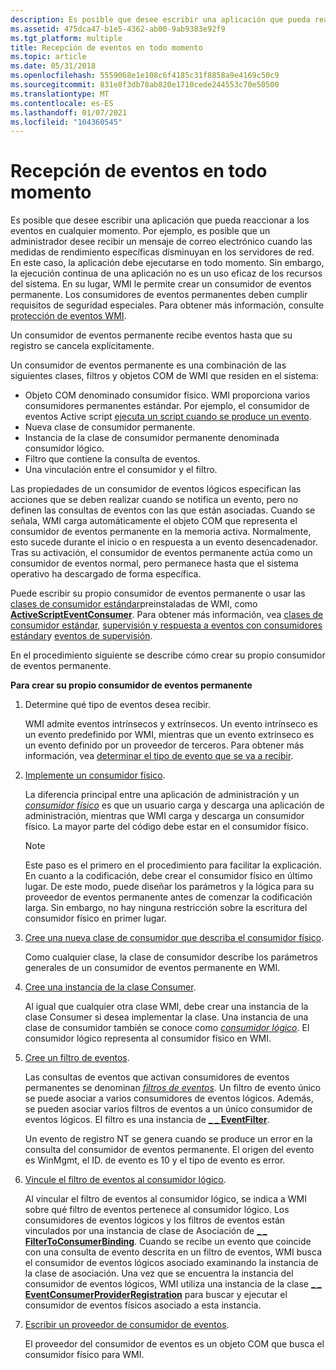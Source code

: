 ```yaml
---
description: Es posible que desee escribir una aplicación que pueda reaccionar a los eventos en cualquier momento.
ms.assetid: 475dca47-b1e5-4362-ab00-9ab9383e92f9
ms.tgt_platform: multiple
title: Recepción de eventos en todo momento
ms.topic: article
ms.date: 05/31/2018
ms.openlocfilehash: 5559068e1e108c6f4185c31f8858a9e4169c50c9
ms.sourcegitcommit: 831e8f3db78ab820e1710cede244553c70e50500
ms.translationtype: MT
ms.contentlocale: es-ES
ms.lasthandoff: 01/07/2021
ms.locfileid: "104360545"
---
```

# <a name="receiving-events-at-all-times"></a>Recepción de eventos en todo momento

Es posible que desee escribir una aplicación que pueda reaccionar a los eventos en cualquier momento. Por ejemplo, es posible que un administrador desee recibir un mensaje de correo electrónico cuando las medidas de rendimiento específicas disminuyan en los servidores de red. En este caso, la aplicación debe ejecutarse en todo momento. Sin embargo, la ejecución continua de una aplicación no es un uso eficaz de los recursos del sistema. En su lugar, WMI le permite crear un consumidor de eventos permanente. Los consumidores de eventos permanentes deben cumplir requisitos de seguridad especiales. Para obtener más información, consulte [protección de eventos WMI](securing-wmi-events.md).

Un consumidor de eventos permanente recibe eventos hasta que su registro se cancela explícitamente.

Un consumidor de eventos permanente es una combinación de las siguientes clases, filtros y objetos COM de WMI que residen en el sistema:

-   Objeto COM denominado consumidor físico. WMI proporciona varios consumidores permanentes estándar. Por ejemplo, el consumidor de eventos Active script [ejecuta un script cuando se produce un evento](running-a-script-based-on-an-event.md).
-   Nueva clase de consumidor permanente.
-   Instancia de la clase de consumidor permanente denominada consumidor lógico.
-   Filtro que contiene la consulta de eventos.
-   Una vinculación entre el consumidor y el filtro.

Las propiedades de un consumidor de eventos lógicos especifican las acciones que se deben realizar cuando se notifica un evento, pero no definen las consultas de eventos con las que están asociadas. Cuando se señala, WMI carga automáticamente el objeto COM que representa el consumidor de eventos permanente en la memoria activa. Normalmente, esto sucede durante el inicio o en respuesta a un evento desencadenador. Tras su activación, el consumidor de eventos permanente actúa como un consumidor de eventos normal, pero permanece hasta que el sistema operativo ha descargado de forma específica.

Puede escribir su propio consumidor de eventos permanente o usar las [clases de consumidor estándar](standard-consumer-classes.md)preinstaladas de WMI, como [**ActiveScriptEventConsumer**](activescripteventconsumer.md). Para obtener más información, vea [clases de consumidor estándar](standard-consumer-classes.md), [supervisión y respuesta a eventos con consumidores estándar](monitoring-and-responding-to-events-with-standard-consumers.md)y [eventos de supervisión](monitoring-events.md).

En el procedimiento siguiente se describe cómo crear su propio consumidor de eventos permanente.

**Para crear su propio consumidor de eventos permanente**

1.  Determine qué tipo de eventos desea recibir.

    WMI admite eventos intrínsecos y extrínsecos. Un evento intrínseco es un evento predefinido por WMI, mientras que un evento extrínseco es un evento definido por un proveedor de terceros. Para obtener más información, vea [determinar el tipo de evento que se va a recibir](determining-the-type-of-event-to-receive.md).

2.  [Implemente un consumidor físico](implementing-a-physical-consumer.md).

    La diferencia principal entre una aplicación de administración y un [*consumidor físico*](gloss-p.md) es que un usuario carga y descarga una aplicación de administración, mientras que WMI carga y descarga un consumidor físico. La mayor parte del código debe estar en el consumidor físico.

    > [!Note]  
    > Este paso es el primero en el procedimiento para facilitar la explicación. En cuanto a la codificación, debe crear el consumidor físico en último lugar. De este modo, puede diseñar los parámetros y la lógica para su proveedor de eventos permanente antes de comenzar la codificación larga. Sin embargo, no hay ninguna restricción sobre la escritura del consumidor físico en primer lugar.

     

3.  [Cree una nueva clase de consumidor que describa el consumidor físico](creating-a-new-permanent-event-consumer-class.md).

    Como cualquier clase, la clase de consumidor describe los parámetros generales de un consumidor de eventos permanente en WMI.

4.  [Cree una instancia de la clase Consumer](creating-a-logical-consumer.md).

    Al igual que cualquier otra clase WMI, debe crear una instancia de la clase Consumer si desea implementar la clase. Una instancia de una clase de consumidor también se conoce como [*consumidor lógico*](gloss-l.md). El consumidor lógico representa al consumidor físico en WMI.

5.  [Cree un filtro de eventos](creating-an-event-filter.md).

    Las consultas de eventos que activan consumidores de eventos permanentes se denominan [*filtros de eventos*](gloss-e.md). Un filtro de evento único se puede asociar a varios consumidores de eventos lógicos. Además, se pueden asociar varios filtros de eventos a un único consumidor de eventos lógicos. El filtro es una instancia de [**\_ \_ EventFilter**](--eventfilter.md).

    Un evento de registro NT se genera cuando se produce un error en la consulta del consumidor de eventos permanente. El origen del evento es WinMgmt, el ID. de evento es 10 y el tipo de evento es error.

6.  [Vincule el filtro de eventos al consumidor lógico](binding-an-event-filter-with-a-logical-consumer.md).

    Al vincular el filtro de eventos al consumidor lógico, se indica a WMI sobre qué filtro de eventos pertenece al consumidor lógico. Los consumidores de eventos lógicos y los filtros de eventos están vinculados por una instancia de clase de Asociación de [**\_ \_ FilterToConsumerBinding**](--filtertoconsumerbinding.md). Cuando se recibe un evento que coincide con una consulta de evento descrita en un filtro de eventos, WMI busca el consumidor de eventos lógicos asociado examinando la instancia de la clase de asociación. Una vez que se encuentra la instancia del consumidor de eventos lógicos, WMI utiliza una instancia de la clase [**\_ \_ EventConsumerProviderRegistration**](--eventconsumerproviderregistration.md) para buscar y ejecutar el consumidor de eventos físicos asociado a esta instancia.

7.  [Escribir un proveedor de consumidor de eventos](writing-an-event-consumer-provider.md).

    El proveedor del consumidor de eventos es un objeto COM que busca el consumidor físico para WMI.

 

 



